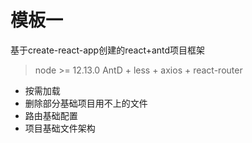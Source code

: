 # 模板一
基于create-react-app创建的react+antd项目框架

>node >= 12.13.0
> AntD + less + axios + react-router

+ 按需加载
+ 删除部分基础项目用不上的文件
+ 路由基础配置
+ 项目基础文件架构